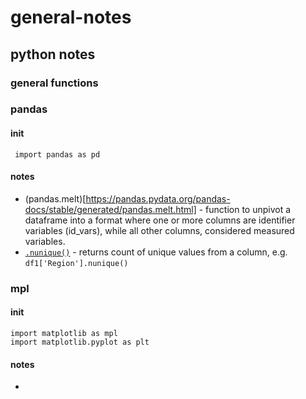 # general-notes

## python notes

### general functions


### pandas
#### init
` import pandas as pd`
#### notes
- (pandas.melt)[https://pandas.pydata.org/pandas-docs/stable/generated/pandas.melt.html] - function to unpivot a dataframe into a format where one or more columns are identifier variables (id_vars), while all other columns, considered measured variables.
- [`.nunique()`](http://pandas.pydata.org/pandas-docs/stable/generated/pandas.core.groupby.SeriesGroupBy.nunique.html) - returns count of unique values from a column, e.g. `df1['Region'].nunique()`

### mpl
#### init
```
import matplotlib as mpl
import matplotlib.pyplot as plt
```
#### notes
- 
